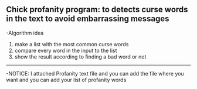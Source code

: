 Chick profanity program:
to detects curse words in the text to avoid embarrassing messages
--------------------------------------------------------------------
-Algorithm idea
1) make a list with the most common curse words
2) compare every word in the input to the list
3) show the result according to finding a bad word or not
--------------------------------------------------------------------
-NOTICE:
I attached Profanity text file and you can add the file where you want and you can add your list of profanity words
